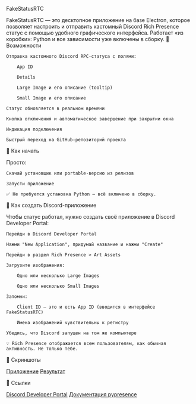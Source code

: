 
FakeStatusRTC

FakeStatusRTC — это десктопное приложение на базе Electron, которое позволяет настроить и отправить кастомный Discord Rich Presence статус с помощью удобного графического интерфейса. Работает «из коробки»: Python и все зависимости уже включены в сборку.
🧰 Возможности

    Отправка кастомного Discord RPC-статуса с полями:

        App ID

        Details

        Large Image и его описание (tooltip)

        Small Image и его описание

    Статус обновляется в реальном времени

    Кнопка отключения и автоматическое завершение при закрытии окна

    Индикация подключения

    Быстрый переход на GitHub-репозиторий проекта

🚀 Как начать

Просто:

    Скачай установщик или portable-версию из релизов

    Запусти приложение

    ✅ Не требуется установка Python — всё включено в сборку.

🧪 Как создать Discord-приложение

Чтобы статус работал, нужно создать своё приложение в Discord Developer Portal:

    Перейди в Discord Developer Portal

    Нажми "New Application", придумай название и нажми "Create"

    Перейди в раздел Rich Presence > Art Assets

    Загрузите изображения:

        Одно или несколько Large Images

        Одно или несколько Small Images

    Запомни:

        Client ID — это и есть App ID (вводится в интерфейсе FakeStatusRTC)

        Имена изображений чувствительны к регистру

    Убедись, что Discord запущен на том же компьютере

    💡 Rich Presence отображается всем пользователям, как обычная активность. Не только тебе.

📸 Скриншоты

[Приложение](https://imgur.com/a/wzWc1VA)
[Результат](https://imgur.com/yVUvwpO)


🔗 Ссылки

[Discord Developer Portal](https://discord.com/developers/applications)
[Документация pypresence](https://qwertyquerty.github.io/pypresence/html/index.html) 
